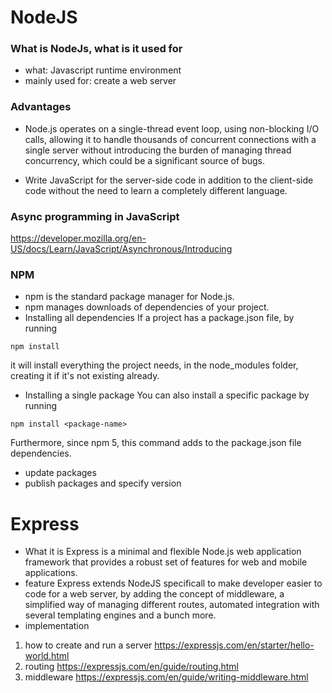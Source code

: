 # NodeJS

### What is NodeJs, what is it used for
* what: Javascript runtime environment
* mainly used for: create a web server

### Advantages
* Node.js operates on a single-thread event loop, using non-blocking I/O calls, allowing it to handle thousands of concurrent connections with a single server without introducing the burden of managing thread concurrency, which could be a significant source of bugs.

* Write JavaScript for the server-side code in addition to the client-side code without the need to learn a completely different language.

### Async programming in JavaScript
https://developer.mozilla.org/en-US/docs/Learn/JavaScript/Asynchronous/Introducing

### NPM
* npm is the standard package manager for Node.js.
* npm manages downloads of dependencies of your project.
* Installing all dependencies
If a project has a package.json file, by running
```
npm install
```
it will install everything the project needs, in the node_modules folder, creating it if it's not existing already.
* Installing a single package
You can also install a specific package by running
```
npm install <package-name>
```
Furthermore, since npm 5, this command adds <package-name> to the package.json file dependencies.
* update packages
* publish packages and specify version

# Express
* What it is
Express is a minimal and flexible Node.js web application framework that provides a robust set of features for web and mobile applications.
* feature
Express extends NodeJS specificall to make developer easier to code for a web server, by adding the concept of middleware, a simplified way of managing different routes, automated integration with several templating engines and a bunch more.
* implementation
1. how to create and run a server
https://expressjs.com/en/starter/hello-world.html
2. routing
https://expressjs.com/en/guide/routing.html
3. middleware
https://expressjs.com/en/guide/writing-middleware.html